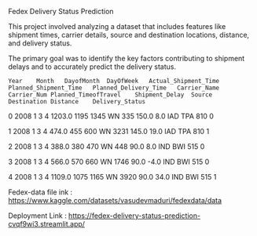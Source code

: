Fedex Delivery Status Prediction

This project involved analyzing a dataset that includes features like shipment times, carrier details, source and destination locations, distance, and delivery status. 

The primary goal was to identify the key factors contributing to shipment delays and to accurately predict the delivery status.

	Year	Month	DayofMonth	DayOfWeek	Actual_Shipment_Time	Planned_Shipment_Time	Planned_Delivery_Time	Carrier_Name	Carrier_Num	Planned_TimeofTravel	Shipment_Delay	Source	Destination	Distance	Delivery_Status
0	2008	1	3	4	1203.0	1195	1345	WN	335	150.0	8.0	IAD	TPA	810	0

1	2008	1	3	4	474.0	455	600	WN	3231	145.0	19.0	IAD	TPA	810	1

2	2008	1	3	4	388.0	380	470	WN	448	90.0	8.0	IND	BWI	515	0

3	2008	1	3	4	566.0	570	660	WN	1746	90.0	-4.0	IND	BWI	515	0

4	2008	1	3	4	1109.0	1075	1165	WN	3920	90.0	34.0	IND	BWI	515	1


Fedex-data  file ink : https://www.kaggle.com/datasets/vasudevmaduri/fedexdata/data

Deployment Link : https://fedex-delivery-status-prediction-cvqf9wi3.streamlit.app/


